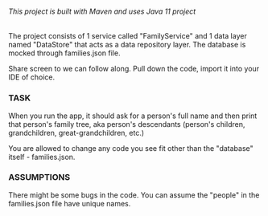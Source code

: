 ###### This project is built with Maven and uses Java 11 project

The project consists of 1 service called "FamilyService" and 1 data layer named "DataStore" that acts as a data repository layer. The database is mocked through families.json file.

Share screen to we can follow along.
Pull down the code, import it into your IDE of choice.

### TASK

When you run the app, it should ask for a person's full name and then print that person's family tree, aka person's descendants (person's children, grandchildren, great-grandchildren, etc.)

You are allowed to change any code you see fit other than the "database" itself - families.json.

### ASSUMPTIONS

There might be some bugs in the code.
You can assume the "people" in the families.json file have unique names.
